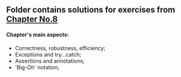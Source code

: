 <html>
  <h2>Folder contains solutions for exercises from <a href="http://math.hws.edu/javanotes/c8/index.html">Chapter No.8<a/></h2>
  <h4>Chapter's main aspects:</h4> 
  <ul>
    <li>Correctness, robustness, efficiency;</li>
	<li>Exceptions and try...catch;</li>
    <li>Assertions and annotations;</li>
	<li>'Big-Oh' notation;</li>
  </ul>
</html>
